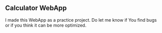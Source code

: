## Calculator WebApp
I made this WebApp as a practice project.
Do let me know if You find bugs or if you think it can be more optimized.